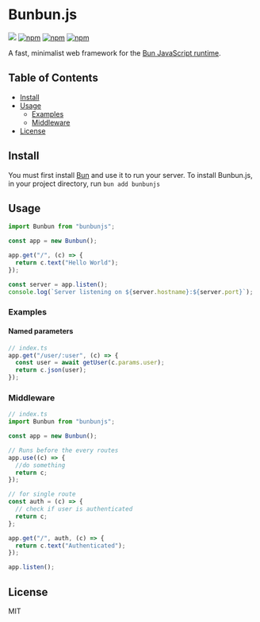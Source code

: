 # Bunbun.js

[![](https://img.shields.io/badge/readme%20style-standard-brightgreen.svg?style=flat-square)](https://github.com/RichardLitt/standard-readme)
[![npm](https://img.shields.io/npm/v/bunbunjs.svg)](https://www.npmjs.com/package/bunbunjs)
[![npm](https://img.shields.io/npm/l/bunbunjs.svg)](https://spdx.org/licenses/MIT)
[![npm](https://img.shields.io/npm/dt/bunbunjs.svg)](<[![npm](https://img.shields.io/npm/v/npm.svg)](https://www.npmjs.com/package/bunbunjs)>)

A fast, minimalist web framework for the [Bun JavaScript runtime](https://bun.sh/).

## Table of Contents

- [Install](#install)
- [Usage](#usage)
  - [Examples](#examples)
  - [Middleware](#middleware)
- [License](#license)

## Install

You must first install [Bun](https://bun.sh/) and use it to run your server.
To install Bunbun.js, in your project directory, run `bun add bunbunjs`

## Usage

```typescript
import Bunbun from "bunbunjs";

const app = new Bunbun();

app.get("/", (c) => {
  return c.text("Hello World");
});

const server = app.listen();
console.log(`Server listening on ${server.hostname}:${server.port}`);
```

### Examples

#### Named parameters

```typescript
// index.ts
app.get("/user/:user", (c) => {
  const user = await getUser(c.params.user);
  return c.json(user);
});
```

### Middleware

```typescript
// index.ts
import Bunbun from "bunbunjs";

const app = new Bunbun();

// Runs before the every routes
app.use((c) => {
  //do something
  return c;
});

// for single route
const auth = (c) => {
  // check if user is authenticated
  return c;
};

app.get("/", auth, (c) => {
  return c.text("Authenticated");
});

app.listen();
```

## License

MIT
